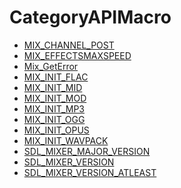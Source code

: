 # CategoryAPIMacro

<!-- END CATEGORY DOCUMENTATION -->

<!-- DO NOT HAND-EDIT CATEGORY LISTS, THEY ARE AUTOGENERATED AND WILL BE OVERWRITTEN, BASED ON TAGS IN INDIVIDUAL PAGE FOOTERS. EDIT THOSE INSTEAD. -->
<!-- BEGIN CATEGORY LIST -->
- [MIX_CHANNEL_POST](MIX_CHANNEL_POST)
- [MIX_EFFECTSMAXSPEED](MIX_EFFECTSMAXSPEED)
- [Mix_GetError](Mix_GetError)
- [MIX_INIT_FLAC](MIX_INIT_FLAC)
- [MIX_INIT_MID](MIX_INIT_MID)
- [MIX_INIT_MOD](MIX_INIT_MOD)
- [MIX_INIT_MP3](MIX_INIT_MP3)
- [MIX_INIT_OGG](MIX_INIT_OGG)
- [MIX_INIT_OPUS](MIX_INIT_OPUS)
- [MIX_INIT_WAVPACK](MIX_INIT_WAVPACK)
- [SDL_MIXER_MAJOR_VERSION](SDL_MIXER_MAJOR_VERSION)
- [SDL_MIXER_VERSION](SDL_MIXER_VERSION)
- [SDL_MIXER_VERSION_ATLEAST](SDL_MIXER_VERSION_ATLEAST)
<!-- END CATEGORY LIST -->

